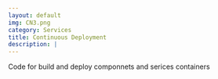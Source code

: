 ```yaml
---
layout: default
img: CN3.png
category: Services
title: Continuous Deployment
description: |
---
```

Code for build and deploy componnets and serices containers
